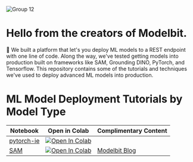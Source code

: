![Group 12](https://github.com/Modelbit/notebooks/assets/141672293/1e568e01-e059-4fea-8ce8-e1bf671b70c5)


# Hello from the creators of Modelbit.
:wave: We built a platform that let's you deploy ML models to a REST endpoint with one line of code. Along the way, we've tested getting models into production built on frameworks like SAM, Grounding DINO, PyTorch, and Tensorflow. This repository contains some of the tutorials and techniques we've used to deploy advanced ML models into production.

# ML Model Deployment Tutorials by Model Type

| Notebook | Open in Colab | Complimentary Content |
| --- | --- |---|
| [pytorch-ie](https://github.com/Modelbit/notebooks/blob/main/notebooks/deploy_a_pytorch-ie_model_to_a_rest_endpoint.ipynb) | <a target="_blank" href="https://colab.research.google.com/github/Modelbit/notebooks/blob/main/notebooks/pytorch_ie.ipynb"> <img src="https://colab.research.google.com/assets/colab-badge.svg" alt="Open In Colab"/> </a> |  
| [SAM](https://github.com/Modelbit/notebooks/blob/main/notebooks/deploy_a_sam_model_to_a_rest_endpoint.ipynb) | <a target="_blank" href="https://colab.research.google.com/github/Modelbit/notebooks/blob/main/notebooks/Segment_Anything_Demo.ipynb"> <img src="https://colab.research.google.com/assets/colab-badge.svg" alt="Open In Colab"/></a> | [Modelbit Blog](https://www.modelbit.com/blog/deploying-a-segment-anything-image-recognition-model-to-a-rest-endpoint) 

